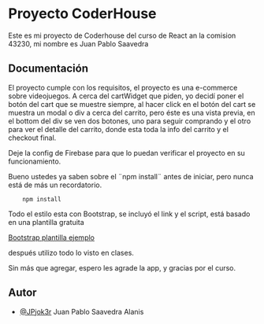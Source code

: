 
# Proyecto CoderHouse 

Este es mi proyecto de Coderhouse del curso de React an la comision 43230, mi nombre es Juan Pablo Saavedra


## Documentación

El proyecto cumple con los requisitos, el proyecto es una e-commerce sobre videojuegos.
A cerca del cartWidget que piden, yo decidí poner el botón del cart que se muestre siempre, al hacer click en el botón del cart se muestra un modal o div a cerca del carrito, pero éste es una vista previa, en el bottom del div se ven dos botones, uno para seguir comprando y el otro para ver el detalle del carrito, donde esta toda la info del carrito y el checkout final.

Deje la config de Firebase para que lo puedan verificar el proyecto en su funcionamiento.

Bueno ustedes ya saben sobre el ¨npm install¨ antes de iniciar, pero nunca está de más un recordatorio.

```
    npm install
```

Todo el estilo esta con Bootstrap, se incluyó el link y el script, está basado en una plantilla gratuita

[Bootstrap plantilla ejemplo](https://startbootstrap.com/templates/ecommerce)

después utilizo todo lo visto en clases.

Sin más que agregar, espero les agrade la app, y gracias por el curso.


## Autor

- [@JPjok3r](https://github.com/JPjok3r) Juan Pablo Saavedra Alanis

